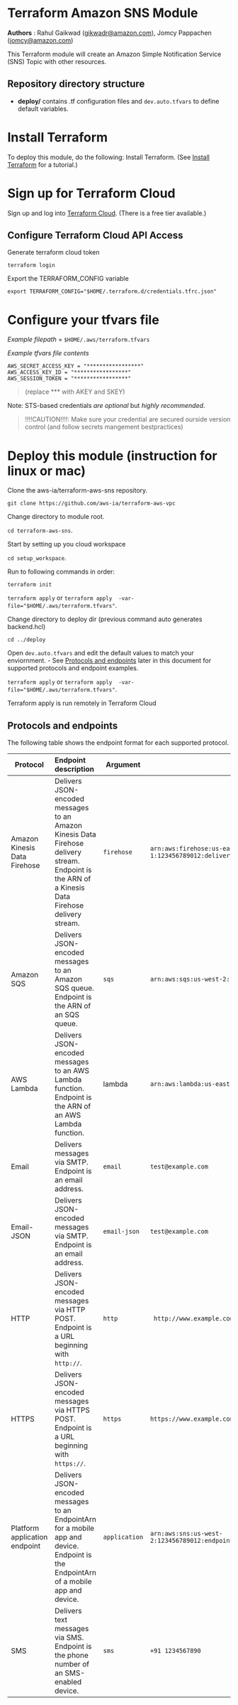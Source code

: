 # Terraform Amazon SNS Module
**Authors** : Rahul Gaikwad (gikwadr@amazon.com), Jomcy Pappachen (jomcy@amazon.com)

This Terraform module will create an Amazon Simple Notification Service (SNS) Topic with other resources. 

## Repository directory structure 
* **deploy/** contains .tf configuration files and `dev.auto.tfvars` to define default variables.

# Install Terraform
To deploy this module, do the following:
Install Terraform. (See [Install Terraform](https://learn.hashicorp.com/tutorials/terraform/install-cli) for a tutorial.) 

# Sign up for Terraform Cloud
Sign up and log into [Terraform Cloud](https://app.terraform.io/signup/account). (There is a free tier available.)

## Configure Terraform Cloud API Access

Generate terraform cloud token

`terraform login` 

Export the TERRAFORM_CONFIG variable

`export TERRAFORM_CONFIG="$HOME/.terraform.d/credentials.tfrc.json"`

# Configure your tfvars file

_Example filepath_ = `$HOME/.aws/terraform.tfvars`

_Example tfvars file contents_ 

```
AWS_SECRET_ACCESS_KEY = "*****************"
AWS_ACCESS_KEY_ID = "*****************"
AWS_SESSION_TOKEN = "*****************"
```
> (replace *** with AKEY and SKEY)

Note: STS-based credentials _are optional_ but *highly recommended*. 

> !!!!CAUTION!!!!: Make sure your credential are secured ourside version control (and follow secrets mangement bestpractices)

# Deploy this module (instruction for linux or mac)

Clone the aws-ia/terraform-aws-sns repository.

`git clone https://github.com/aws-ia/terraform-aws-vpc`

Change directory to module root.

`cd terraform-aws-sns`.

Start by setting up you cloud workspace

`cd setup_workspace`. 

Run to following commands in order:

`terraform init`

`terraform apply`  or `terraform apply  -var-file="$HOME/.aws/terraform.tfvars"`.

Change directory to deploy dir (previous command auto generates backend.hcl)

`cd ../deploy`

 Open `dev.auto.tfvars` and edit the default values to match your enviornment. 
      - See [Protocols and endpoints](#table) later in this document for supported protocols and endpoint examples.

`terraform apply` or `terraform apply  -var-file="$HOME/.aws/terraform.tfvars"`. 

Terraform apply is run remotely in Terraform Cloud 

## Protocols and endpoints <a name='table'>

The following table shows the endpoint format for each supported protocol. 

| Protocol         |               Endpoint description                         | Argument      | Endpoint example |
| ---| :--- | --- | ---
| Amazon Kinesis Data Firehose | Delivers JSON-encoded messages to an Amazon Kinesis Data Firehose delivery stream. Endpoint is the ARN of a Kinesis Data Firehose delivery stream. | ```firehose```  |   ```arn:aws:firehose:us-east-1:123456789012:deliverystream/ticketUploadStream```  |
| Amazon SQS  | Delivers JSON-encoded messages to an Amazon SQS queue. Endpoint is the ARN of an SQS queue. | ```sqs``` |```arn:aws:sqs:us-west-2:123456789012:terraform-queue-too```  |   
| AWS Lambda  | Delivers JSON-encoded messages to an AWS Lambda function. Endpoint is the ARN of an AWS Lambda function.| lambda |  ```arn:aws:lambda:us-east-1:123456789012:function:sample-lambda```  |
| Email |  Delivers messages via SMTP. Endpoint is an email address. | ```email``` | ```test@example.com```|
| Email-JSON | Delivers JSON-encoded messages via SMTP. Endpoint is an email address.  |```email-json``` |   ```test@example.com```  |
| HTTP  | Delivers JSON-encoded messages via HTTP POST. Endpoint is a URL beginning with `http://`. | ```http``` | ``` http://www.example.com```  |
| HTTPS | Delivers JSON-encoded messages via HTTPS POST. Endpoint is a URL beginning with `https://`. | ```https``` |  ```https://www.example.com ```|
| Platform application endpoint | Delivers JSON-encoded messages to an EndpointArn for a mobile app and device. Endpoint is the EndpointArn of a mobile app and device. | ```application``` | ```arn:aws:sns:us-west-2:123456789012:endpoint/ADM/MyApplication/abcd1efg2hi4jk6lmnopqr```|
| SMS | Delivers text messages via SMS. Endpoint is the phone number of an SMS-enabled device. | ```sms``` |  ```+91 1234567890```|

             
  
